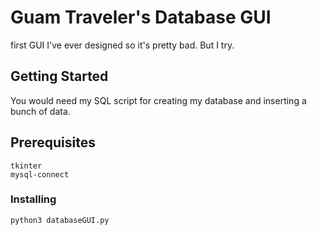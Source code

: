 # Guam Traveler's Database GUI
first GUI I've ever designed so it's pretty bad. But I try.

## Getting Started
You would need my SQL script for creating my database and inserting a bunch of data.

## Prerequisites
```
tkinter
mysql-connect
```
### Installing
```
python3 databaseGUI.py
```
